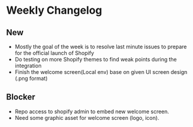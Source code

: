 # Weekly Changelog
## New
- Mostly the goal of the week is to resolve last minute issues to prepare for the official launch of Shopify
- Do testing on more Shopify themes to find weak points during the integration
- Finish the welcome screen(Local env) base on given UI screen design (.png format)

## Blocker
- Repo access to shopify admin to embed new welcome screen.
- Need some graphic asset for welcome screen (logo, icon).
